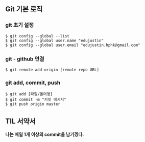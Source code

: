 ## Git 기본 로직
### git 초기 설정
```
$ git config --global --list
$ git config --global user.name "edujustin"
$ git config --global user.email "edujustin.hphk@gmail.com"
```

### git - github 연결
```
$ git remote add origin [remote repo URL]
```

### git add, commit, push
```
$ git add [파일/폴더명]
$ git commit -m "커밋 메시지"
$ git push origin master
```

## TIL 서약서
**나는 매일 1개 이상의 commit을 남기겠다.**